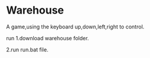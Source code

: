 # Warehouse
A game,using the keyboard up,down,left,right to control.


run
1.download warehouse folder.

2.run run.bat file.
